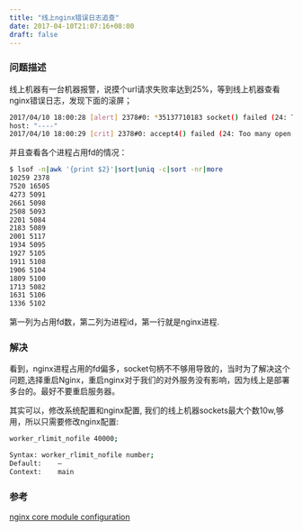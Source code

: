 ```yaml
---
title: "线上nginx错误日志追查"
date: 2017-04-10T21:07:16+08:00
draft: false
---
```

### 问题描述
线上机器有一台机器报警，说摸个url请求失败率达到25%，等到线上机器查看nginx错误日志，发现下面的滚屏；
```bash
2017/04/10 18:00:28 [alert] 2378#0: *35137710183 socket() failed (24: Too many open files) while connecting to upstream, client: 202.69.12.16, server: api.mobojoy.baidu.com, request: "GET /index.php?r=adfb/list&al=847dd82e152ec6ddeb104ba8439a684d&l=06e298ac92c301027067eea9a540dff4&p=48cfe1bbaabf62b82e4f979f4cbeb44f&hp=com.dianxinos.dxbs&lc=xiaobu_yz_gl_PRE_FREE&sdk=49 HTTP/1.1", upstream: "fastcgi://127.0.0.1:9000",
host: "----"
2017/04/10 18:00:29 [crit] 2378#0: accept4() failed (24: Too many open files)
```
并且查看各个进程占用fd的情况：
```bash
$ lsof -n|awk '{print $2}'|sort|uniq -c|sort -nr|more
10259 2378
7520 16505
4273 5091
2661 5098
2508 5093
2201 5084
2183 5089
2001 5117
1934 5095
1927 5105
1911 5108
1906 5104
1809 5100
1713 5082
1631 5106
1336 5102
```

第一列为占用fd数，第二列为进程id，第一行就是nginx进程.

### 解决
看到，nginx进程占用的fd偏多，socket句柄不不够用导致的，当时为了解决这个问题,选择重启Nginx，重启nginx对于我们的对外服务没有影响，因为线上是部署多台的。最好不要重启服务器。

其实可以，修改系统配置和nginx配置, 我们的线上机器sockets最大个数10w,够用，所以只需要修改nginx配置:
```bash
worker_rlimit_nofile 40000;
```

```bash
Syntax: worker_rlimit_nofile number;
Default:    —
Context:    main
```

### 参考
[nginx core module configuration](http://nginx.org/en/docs/ngx_core_module.html)
